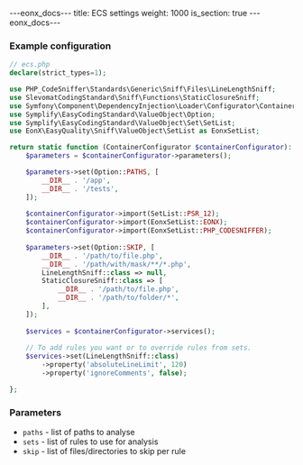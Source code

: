 ---eonx_docs--- title: ECS settings weight: 1000 is_section: true ---eonx_docs---

### Example configuration

```php
// ecs.php
declare(strict_types=1);

use PHP_CodeSniffer\Standards\Generic\Sniff\Files\LineLengthSniff;
use SlevomatCodingStandard\Sniff\Functions\StaticClosureSniff;
use Symfony\Component\DependencyInjection\Loader\Configurator\ContainerConfigurator;
use Symplify\EasyCodingStandard\ValueObject\Option;
use Symplify\EasyCodingStandard\ValueObject\Set\SetList;
use EonX\EasyQuality\Sniff\ValueObject\SetList as EonxSetList;

return static function (ContainerConfigurator $containerConfigurator): void {
    $parameters = $containerConfigurator->parameters();

    $parameters->set(Option::PATHS, [
        __DIR__ . '/app',
        __DIR__ . '/tests',
    ]);
    
    $containerConfigurator->import(SetList::PSR_12);
    $containerConfigurator->import(EonxSetList::EONX);
    $containerConfigurator->import(EonxSetList::PHP_CODESNIFFER);
    
    $parameters->set(Option::SKIP, [
        __DIR__ . '/path/to/file.php',
        __DIR__ . '/path/with/mask/**/*.php',
        LineLengthSniff::class => null,
        StaticClosureSniff::class => [
            __DIR__ . '/path/to/file.php',
            __DIR__ . '/path/to/folder/*',
        ],
    ]);
    
    $services = $containerConfigurator->services();
    
    // To add rules you want or to override rules from sets.
    $services->set(LineLengthSniff::class)
        ->property('absoluteLineLimit', 120)
        ->property('ignoreComments', false);

};
```

### Parameters

- `paths` - list of paths to analyse
- `sets` - list of rules to use for analysis
- `skip` - list of files/directories to skip per rule
